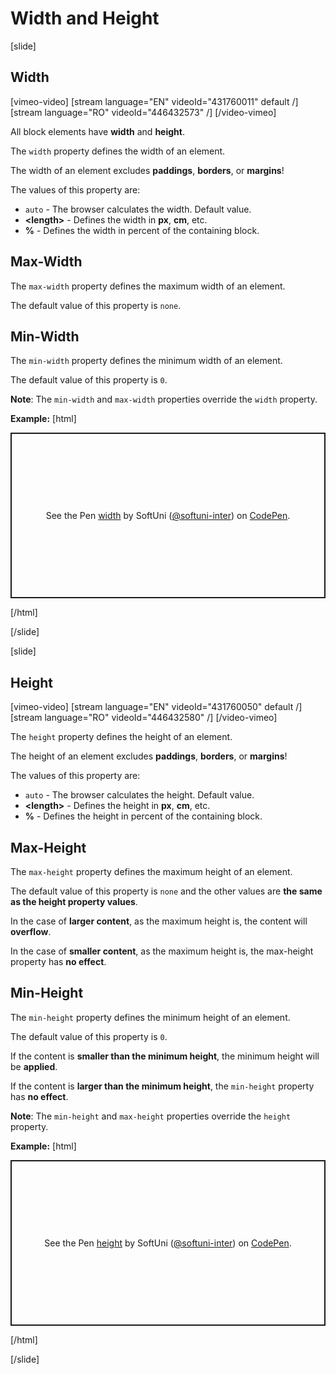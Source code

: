 # Width and Height

[slide]

## Width

[vimeo-video]
[stream language="EN" videoId="431760011" default /]
[stream language="RO" videoId="446432573" /]
[/video-vimeo]

All block elements have **width** and **height**.

The `width` property defines the width of an element.

The width of an element excludes **paddings**, **borders**, or **margins**!

The values of this property are:
* `auto` - The browser calculates the width. Default value.	
* **\<length>** -	Defines the width in **px**, **cm**, etc.	
* **%** - Defines the width in percent of the containing block.

## Max-Width

The `max-width` property defines the maximum width of an element.

The default value of this property is `none`.

## Min-Width

The `min-width` property defines the minimum width of an element.

The default value of this property is `0`.

**Note**: The `min-width` and `max-width` properties override the `width` property.

**Example:**
[html]
<p class="codepen" data-height="265" data-theme-id="39135" data-default-tab="result" data-user="softuni-inter" data-slug-hash="bGVxGVB" style="height: 265px; box-sizing: border-box; display: flex; align-items: center; justify-content: center; border: 2px solid; margin: 1em 0; padding: 1em;" data-pen-title="width">
  <span>See the Pen <a href="https://codepen.io/softuni-inter/pen/bGVxGVB">
  width</a> by SoftUni (<a href="https://codepen.io/softuni-inter">@softuni-inter</a>)
  on <a href="https://codepen.io">CodePen</a>.</span>
</p>
<script async src="https://static.codepen.io/assets/embed/ei.js"></script>

[/html]

[/slide]

[slide]

## Height

[vimeo-video]
[stream language="EN" videoId="431760050" default /]
[stream language="RO" videoId="446432580" /]
[/video-vimeo]

The `height` property defines the height of an element.

The height of an element excludes **paddings**, **borders**, or **margins**!

The values of this property are:
* `auto` - The browser calculates the height. Default value.	
* **\<length>** -	Defines the height in **px**, **cm**, etc.	
* **%** - Defines the height in percent of the containing block.

## Max-Height

The `max-height` property defines the maximum height of an element.

The default value of this property is `none` and the other values are **the same as the height property values**.

In the case of **larger content**, as the maximum height is, the content will **overflow**.

In the case of **smaller content**, as the maximum height is, the max-height property has **no effect**.

## Min-Height

The `min-height` property defines the minimum height of an element.

The default value of this property is `0`.

If the content is **smaller than the minimum height**, the minimum height will be **applied**.

If the content is **larger than the minimum height**, the `min-height` property has **no effect**.

**Note**: The `min-height` and `max-height` properties override the `height` property.

**Example:**
[html]
<p class="codepen" data-height="265" data-theme-id="39135" data-default-tab="result" data-user="softuni-inter" data-slug-hash="vYNzYJO" style="height: 265px; box-sizing: border-box; display: flex; align-items: center; justify-content: center; border: 2px solid; margin: 1em 0; padding: 1em;" data-pen-title="height">
  <span>See the Pen <a href="https://codepen.io/softuni-inter/pen/vYNzYJO">
  height</a> by SoftUni (<a href="https://codepen.io/softuni-inter">@softuni-inter</a>)
  on <a href="https://codepen.io">CodePen</a>.</span>
</p>
<script async src="https://static.codepen.io/assets/embed/ei.js"></script>

[/html]

[/slide]
